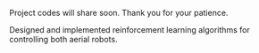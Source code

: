 Project codes will share soon. Thank you for your patience.

Designed and implemented reinforcement learning algorithms for controlling both aerial robots.
